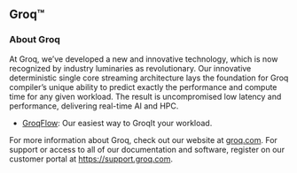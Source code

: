## Groq™

### About Groq

At Groq, we’ve developed a new and innovative technology, which is now recognized by industry luminaries as revolutionary. Our innovative deterministic single core streaming architecture lays the foundation for Groq compiler’s unique ability to predict exactly the performance and compute time for any given workload. The result is uncompromised low latency and performance, delivering real-time AI and HPC.

* [GroqFlow](https://github.com/groq/groqflow): Our easiest way to GroqIt your workload.

For more information about Groq, check out our website at [groq.com](https://groq.com).
For support or access to all of our documentation and software, register on our customer portal at https://support.groq.com.
